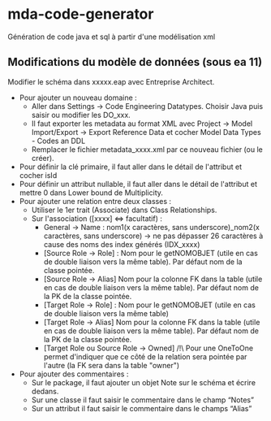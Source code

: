 # mda-code-generator
Génération de code java et sql à partir d'une modélisation xml

## Modifications du modèle de données (sous ea 11)

Modifier le schéma dans xxxxx.eap avec Entreprise Architect.

  * Pour ajouter un nouveau domaine :
       * Aller dans Settings → Code Engineering Datatypes. Choisir Java puis saisir ou modifier les DO_xxx.
       * Il faut exporter les metadata au format XML avec Project -> Model Import/Export -> Export Reference Data et cocher Model Data Types - Codes an DDL
       * Remplacer le fichier metadata_xxxx.xml par ce nouveau fichier (ou le créer).
  * Pour définir la clé primaire, il faut aller dans le détail de l'attribut et cocher isId
  * Pour définir un attribut nullable, il faut aller dans le détail de l'attribut et mettre 0 dans Lower bound de Multiplicity.
  * Pour ajouter une relation entre deux classes :
     * Utiliser le 1er trait (Associate) dans Class Relationships.
     * Sur l'association ([xxxx] ⇔ facultatif) :
         * General → Name : nom1(x caractères, sans underscore)_nom2(x caractères, sans underscore) → ne pas dépasser 26 caractères à cause des noms des index générés (IDX_xxxx)
         * [Source Role → Role] : Nom pour le getNOMOBJET (utile en cas de double liaison vers la même table). Par défaut nom de la classe pointée.
         * [Source Role → Alias] Nom pour la colonne FK dans la table (utile en cas de double liaison vers la même table). Par défaut nom de la PK de la classe pointée.
         * [Target Role → Role] : Nom pour le getNOMOBJET (utile en cas de double liaison vers la même table)
         * [Target Role → Alias] Nom pour la colonne FK dans la table (utile en cas de double liaison vers la même table). Par défaut nom de la PK de la classe pointée.
         * [Target Role ou Source Role -> Owned] /!\ Pour une OneToOne permet d'indiquer que ce côté de la relation sera pointée par l'autre (la FK sera dans la table "owner")
   * Pour ajouter des commentaires :
       * Sur le package, il faut ajouter un objet Note sur le schéma et écrire dedans.
       * Sur une classe il faut saisir le commentaire dans le champ “Notes”
       * Sur un attribut il faut saisir le commentaire dans le champs “Alias”
